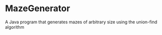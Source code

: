 # MazeGenerator
A Java program that generates mazes of arbitrary size using the union-find algorithm

